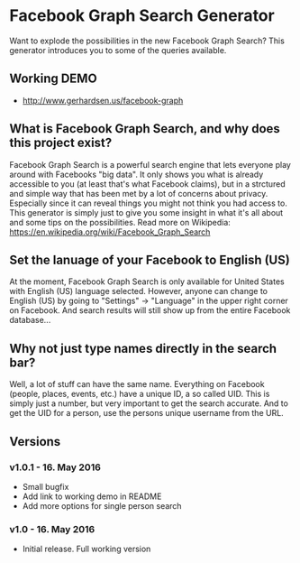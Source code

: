 # Facebook Graph Search Generator
Want to explode the possibilities in the new Facebook Graph Search? This generator introduces you to some of the queries available.

## Working DEMO
* http://www.gerhardsen.us/facebook-graph

## What is Facebook Graph Search, and why does this project exist?
Facebook Graph Search is a powerful search engine that lets everyone play around with Facebooks "big data". It only shows you what is already accessible to you (at least that's what Facebook claims), but in a strctured and simple way that has been met by a lot of concerns about privacy. Especially since it can reveal things you might not think you had access to. This generator is simply just to give you some insight in what it's all about and some tips on the possibilities. Read more on Wikipedia: https://en.wikipedia.org/wiki/Facebook_Graph_Search

## Set the lanuage of your Facebook to English (US)
At the moment, Facebook Graph Search is only available for United States with English (US) language selected. However, anyone can change to English (US) by going to "Settings" -> "Language" in the upper right corner on Facebook. And search results will still show up from the entire Facebook database...

## Why not just type names directly in the search bar?
Well, a lot of stuff can have the same name. Everything on Facebook (people, places, events, etc.) have a unique ID, a so called UID. This is simply just a number, but very important to get the search accurate. And to get the UID for a person, use the persons unique username from the URL.

## Versions

### v1.0.1 - 16. May 2016
* Small bugfix
* Add link to working demo in README
* Add more options for single person search

### v1.0 - 16. May 2016
* Initial release. Full working version